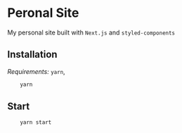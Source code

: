 # Peronal Site
My personal site built with `Next.js` and `styled-components`

## Installation
*Requirements:* `yarn`, 

```bash
    yarn
```

## Start
```bash
    yarn start
```